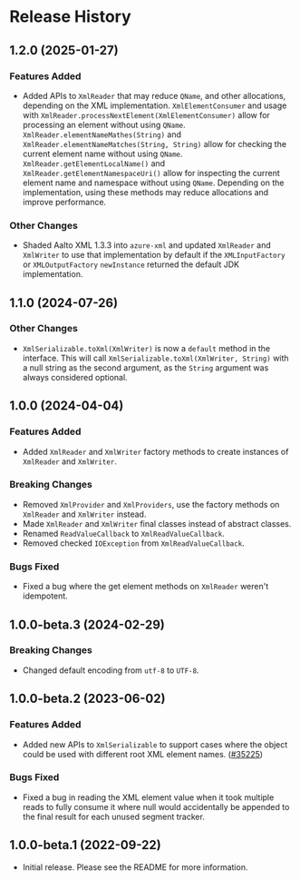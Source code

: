 # Release History

## 1.2.0 (2025-01-27)

### Features Added

- Added APIs to `XmlReader` that may reduce `QName`, and other allocations, depending on the XML implementation.
  `XmlElementConsumer` and usage with `XmlReader.processNextElement(XmlElementConsumer)` allow for processing an element
  without using `QName`. `XmlReader.elementNameMathes(String)` and `XmlReader.elementNameMatches(String, String)` allow
  for checking the current element name without using `QName`. `XmlReader.getElementLocalName()` and 
  `XmlReader.getElementNamespaceUri()` allow for inspecting the current element name and namespace without using 
  `QName`. Depending on the implementation, using these methods may reduce allocations and improve performance.

### Other Changes

- Shaded Aalto XML 1.3.3 into `azure-xml` and updated `XmlReader` and `XmlWriter` to use that implementation by default
  if the `XMLInputFactory` or `XMLOutputFactory` `newInstance` returned the default JDK implementation.

## 1.1.0 (2024-07-26)

### Other Changes

- `XmlSerializable.toXml(XmlWriter)` is now a `default` method in the interface. This will call 
  `XmlSerializable.toXml(XmlWriter, String)` with a null string as the second argument, as the `String` argument was
  always considered optional.

## 1.0.0 (2024-04-04)

### Features Added

- Added `XmlReader` and `XmlWriter` factory methods to create instances of `XmlReader` and `XmlWriter`.

### Breaking Changes

- Removed `XmlProvider` and `XmlProviders`, use the factory methods on `XmlReader` and `XmlWriter` instead.
- Made `XmlReader` and `XmlWriter` final classes instead of abstract classes.
- Renamed `ReadValueCallback` to `XmlReadValueCallback`.
- Removed checked `IOException` from `XmlReadValueCallback`.

### Bugs Fixed

- Fixed a bug where the get element methods on `XmlReader` weren't idempotent.

## 1.0.0-beta.3 (2024-02-29)

### Breaking Changes

- Changed default encoding from `utf-8` to `UTF-8`.

## 1.0.0-beta.2 (2023-06-02)

### Features Added

- Added new APIs to `XmlSerializable` to support cases where the object could be used with different root XML element
  names. ([#35225](https://github.com/Azure/azure-sdk-for-java/pull/35225))

### Bugs Fixed

- Fixed a bug in reading the XML element value when it took multiple reads to fully consume it where null would 
  accidentally be appended to the final result for each unused segment tracker.

## 1.0.0-beta.1 (2022-09-22)

- Initial release. Please see the README for more information.

